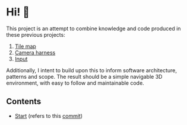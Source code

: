# Hi! 👋

This project is an attempt to combine knowledge and code produced in these previous projects:

1. [Tile map](https://louisfoster.github.io/ios-test-level-map-1/)
2. [Camera harness](https://louisfoster.github.io/ios-test-camera-harness-1/)
3. [Input](https://louisfoster.github.io/ios-test-input-system-1/)

Additionally, I intent to build upon this to inform software architecture, patterns and scope. The result should be a simple navigable 3D environment, with easy to follow and maintainable code.


## Contents

- [Start](./start) (refers to this [commit](https://github.com/louisfoster/ios-test-interactive-world-1/tree/57ed7f))
